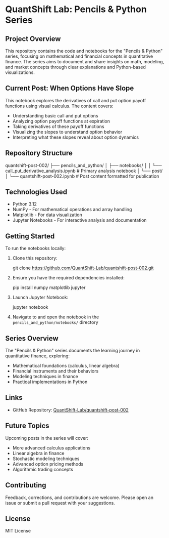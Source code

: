 # QuantShift Lab: Pencils & Python Series
## Project Overview
This repository contains the code and notebooks for the "Pencils & Python" series, focusing on mathematical and financial concepts in quantitative finance. The series aims to document and share insights on math, modeling, and market concepts through clear explanations and Python-based visualizations.
## Current Post: When Options Have Slope
This notebook explores the derivatives of call and put option payoff functions using visual calculus. The content covers:
- Understanding basic call and put options
- Analyzing option payoff functions at expiration
- Taking derivatives of these payoff functions
- Visualizing the slopes to understand option behavior
- Interpreting what these slopes reveal about option dynamics

## Repository Structure
quantshift-post-002/
├── pencils_and_python/
│   ├── notebooks/
│   │   └── call_put_derivative_analysis.ipynb   # Primary analysis notebook
│   └── post/
│       └── quantshift-post-002.ipynb            # Post content formatted for publication

## Technologies Used
- Python 3.12
- NumPy - For mathematical operations and array handling
- Matplotlib - For data visualization
- Jupyter Notebooks - For interactive analysis and documentation

## Getting Started
To run the notebooks locally:
1. Clone this repository:

   git clone https://github.com/QuantShift-Lab/quantshift-post-002.git
2. Ensure you have the required dependencies installed:

   pip install numpy matplotlib jupyter
3. Launch Jupyter Notebook:

   jupyter notebook
4. Navigate to and open the notebook in the `pencils_and_python/notebooks/` directory

## Series Overview
The "Pencils & Python" series documents the learning journey in quantitative finance, exploring:
- Mathematical foundations (calculus, linear algebra)
- Financial instruments and their behaviors
- Modeling techniques in finance
- Practical implementations in Python

## Links
- GitHub Repository: [QuantShift-Lab/quantshift-post-002](https://github.com/Pencils-and-Python/quantshift-post-002)

## Future Topics
Upcoming posts in the series will cover:
- More advanced calculus applications
- Linear algebra in finance
- Stochastic modeling techniques
- Advanced option pricing methods
- Algorithmic trading concepts

## Contributing
Feedback, corrections, and contributions are welcome. Please open an issue or submit a pull request with your suggestions.
## License
MIT License
